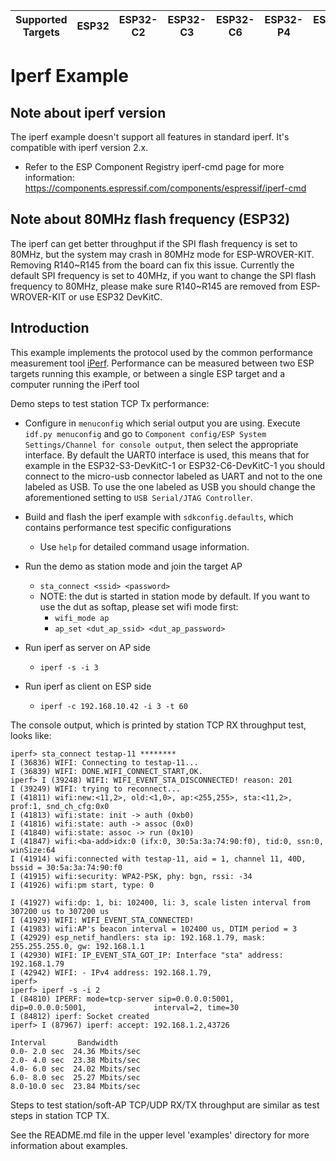 | Supported Targets | ESP32 | ESP32-C2 | ESP32-C3 | ESP32-C6 | ESP32-P4 | ESP32-S2 | ESP32-S3 |
| ----------------- | ----- | -------- | -------- | -------- | -------- | -------- | -------- |

# Iperf Example

## Note about iperf version
The iperf example doesn't support all features in standard iperf. It's compatible with iperf version 2.x.

- Refer to the ESP Component Registry iperf-cmd page for more information: https://components.espressif.com/components/espressif/iperf-cmd

## Note about 80MHz flash frequency (ESP32)
The iperf can get better throughput if the SPI flash frequency is set to 80MHz, but the system may crash in 80MHz mode for ESP-WROVER-KIT.
Removing R140~R145 from the board can fix this issue. Currently the default SPI frequency is set to 40MHz, if you want to change the SPI flash
frequency to 80MHz, please make sure R140~R145 are removed from ESP-WROVER-KIT or use ESP32 DevKitC.

## Introduction
This example implements the protocol used by the common performance measurement tool [iPerf](https://iperf.fr/).
Performance can be measured between two ESP targets running this example, or between a single ESP target and a computer running the iPerf tool

Demo steps to test station TCP Tx performance:

- Configure in `menuconfig` which serial output you are using. Execute `idf.py menuconfig` and go to `Component config/ESP System Settings/Channel for console output`, then select the appropriate interface. By default the UART0 interface is used, this means that for example in the ESP32-S3-DevKitC-1 or ESP32-C6-DevKitC-1 you should connect to the micro-usb connector labeled as UART and not to the one labeled as USB. To use the one labeled as USB you should change the aforementioned setting to `USB Serial/JTAG Controller`.

- Build and flash the iperf example with `sdkconfig.defaults`, which contains performance test specific configurations
  - Use `help` for detailed command usage information.

- Run the demo as station mode and join the target AP
  - `sta_connect <ssid> <password>`
  - NOTE: the dut is started in station mode by default. If you want to use the dut as softap, please set wifi mode first:
    - `wifi_mode ap`
    - `ap_set <dut_ap_ssid> <dut_ap_password>`

- Run iperf as server on AP side
  - `iperf -s -i 3`

- Run iperf as client on ESP side
  - `iperf -c 192.168.10.42 -i 3 -t 60`

The console output, which is printed by station TCP RX throughput test, looks like:

  ```
  iperf> sta_connect testap-11 ********
  I (36836) WIFI: Connecting to testap-11...
  I (36839) WIFI: DONE.WIFI_CONNECT_START,OK.
  iperf> I (39248) WIFI: WIFI_EVENT_STA_DISCONNECTED! reason: 201
  I (39249) WIFI: trying to reconnect...
  I (41811) wifi:new:<11,2>, old:<1,0>, ap:<255,255>, sta:<11,2>, prof:1, snd_ch_cfg:0x0
  I (41813) wifi:state: init -> auth (0xb0)
  I (41816) wifi:state: auth -> assoc (0x0)
  I (41840) wifi:state: assoc -> run (0x10)
  I (41847) wifi:<ba-add>idx:0 (ifx:0, 30:5a:3a:74:90:f0), tid:0, ssn:0, winSize:64
  I (41914) wifi:connected with testap-11, aid = 1, channel 11, 40D, bssid = 30:5a:3a:74:90:f0
  I (41915) wifi:security: WPA2-PSK, phy: bgn, rssi: -34
  I (41926) wifi:pm start, type: 0
  
  I (41927) wifi:dp: 1, bi: 102400, li: 3, scale listen interval from 307200 us to 307200 us
  I (41929) WIFI: WIFI_EVENT_STA_CONNECTED!
  I (41983) wifi:AP's beacon interval = 102400 us, DTIM period = 3
  I (42929) esp_netif_handlers: sta ip: 192.168.1.79, mask: 255.255.255.0, gw: 192.168.1.1
  I (42930) WIFI: IP_EVENT_STA_GOT_IP: Interface "sta" address: 192.168.1.79
  I (42942) WIFI: - IPv4 address: 192.168.1.79,
  iperf> 
  iperf> iperf -s -i 2
  I (84810) IPERF: mode=tcp-server sip=0.0.0.0:5001,             dip=0.0.0.0:5001,               interval=2, time=30
  I (84812) iperf: Socket created
  iperf> I (87967) iperf: accept: 192.168.1.2,43726
  
  Interval       Bandwidth
  0.0- 2.0 sec  24.36 Mbits/sec
  2.0- 4.0 sec  23.38 Mbits/sec
  4.0- 6.0 sec  24.02 Mbits/sec
  6.0- 8.0 sec  25.27 Mbits/sec
  8.0-10.0 sec  23.84 Mbits/sec
  ```

Steps to test station/soft-AP TCP/UDP RX/TX throughput are similar as test steps in station TCP TX.

See the README.md file in the upper level 'examples' directory for more information about examples.
